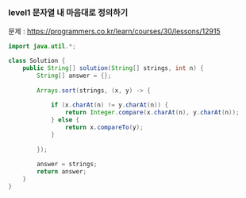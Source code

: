 ### level1 문자열 내 마음대로 정의하기

문제 : https://programmers.co.kr/learn/courses/30/lessons/12915

```java
import java.util.*;

class Solution {
    public String[] solution(String[] strings, int n) {
        String[] answer = {};
        
        Arrays.sort(strings, (x, y) -> {
        
            if (x.charAt(n) != y.charAt(n)) {
                return Integer.compare(x.charAt(n), y.charAt(n));
            } else {
                return x.compareTo(y);
            }
            
        });
        
        answer = strings;
        return answer;
    }
}
```